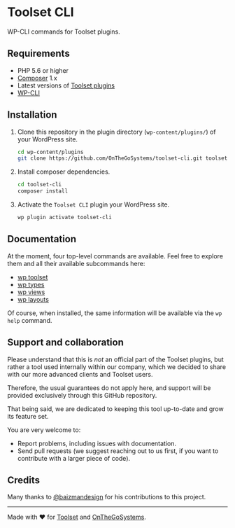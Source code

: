 # Toolset CLI

WP-CLI commands for Toolset plugins.

## Requirements

- PHP 5.6 or higher
- [Composer](https://getcomposer.org/) 1.x
- Latest versions of [Toolset plugins](https://toolset.com)
- [WP-CLI](https://wp-cli.org/)

## Installation

1. Clone this repository in the plugin directory (`wp-content/plugins/`) of your WordPress site.
   ```bash
   cd wp-content/plugins
   git clone https://github.com/OnTheGoSystems/toolset-cli.git toolset-cli
   ```
2. Install composer dependencies.
   ```bash
   cd toolset-cli
   composer install
   ```
2. Activate the `Toolset CLI` plugin your WordPress site.
   ```bash
   wp plugin activate toolset-cli
   ```

## Documentation

At the moment, four top-level commands are available. Feel free to explore
them and all their available subcommands here:

- [wp toolset](docs/toolset.md)
- [wp types](docs/types.md)
- [wp views](docs/views.md)
- [wp layouts](docs/layouts.md)

Of course, when installed, the same information will be available via the `wp help` command.

## Support and collaboration

Please understand that this is _not_ an official part of the Toolset plugins,
but rather a tool used internally within our company, which we decided to share
with our more advanced clients and Toolset users.

Therefore, the usual guarantees do not apply here, and support will be provided
exclusively through this GitHub repository.

That being said, we are dedicated to keeping this tool up-to-date and grow
its feature set.

You are very welcome to:

- Report problems, including issues with documentation.
- Send pull requests (we suggest reaching out to us first, if you want to
   contribute with a larger piece of code).

## Credits

Many thanks to [@baizmandesign](https://github.com/baizmandesign) for his contributions to this project.

---

Made with :heart: for [Toolset](http://toolset.com) and [OnTheGoSystems](http://onthegosystems.com).
